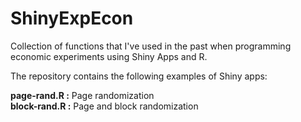 # ShinyExpEcon
Collection of functions that I've used in the past when programming economic experiments using Shiny Apps and R.

The repository contains the following examples of Shiny apps:

**page-rand.R :** Page randomization  
**block-rand.R :** Page and block randomization
